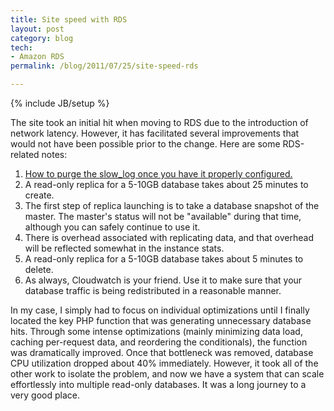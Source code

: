 ```yaml
---
title: Site speed with RDS
layout: post
category: blog
tech:
- Amazon RDS
permalink: /blog/2011/07/25/site-speed-rds

---
```

{% include JB/setup %}
<div id="node-114" class="node node-blog node-promoted">
  <div class="content clearfix">
    <div class="field field-name-body field-type-text-with-summary field-label-hidden"><div class="field-items"><div class="field-item even"><p>The site took an initial hit when moving to RDS due to the introduction of network latency. However, it has facilitated several improvements that would not have been possible prior to the change. Here are some RDS-related notes:</p>
<ol><li><a href="https://dyutiman.wordpress.com/2010/08/30/slow-query-in-amazon-rds/">How to purge the slow_log once you have it properly configured.</a></li>
    <li>A read-only replica for a 5-10GB database takes about 25 minutes to create.</li>
    <li>The first step of replica launching is to take a database snapshot of the master. The master's status will not be "available" during that time, although you can safely continue to use it.</li>
    <li>There is overhead associated with replicating data, and that overhead will be reflected somewhat in the instance stats.</li>
    <li>A read-only replica for a 5-10GB database takes about 5 minutes to delete.</li>
    <li>As always, Cloudwatch is your friend. Use it to make sure that your database traffic is being redistributed in a reasonable manner.</li>
</ol><p>In my case, I simply had to focus on individual optimizations until I finally located the key PHP function that was generating unnecessary database hits. Through some intense optimizations (mainly minimizing data load, caching per-request data, and reordering the conditionals), the function was dramatically improved. Once that bottleneck was removed, database CPU utilization dropped about 40% immediately. However, it took all of the other work to isolate the problem, and now we have a system that can scale effortlessly into multiple read-only databases. It was a long journey to a very good place.</p></div></div></div>  </div>
</div>
